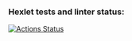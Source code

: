 ### Hexlet tests and linter status:
[![Actions Status](https://github.com/Nevelskoy/python-project-50/workflows/hexlet-check/badge.svg)](https://github.com/Nevelskoy/python-project-50/actions)